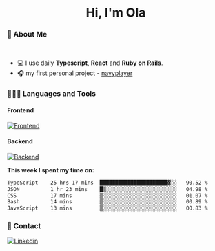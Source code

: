 <h1 align="center">Hi, I'm Ola</h1>

### 💅 About Me

<br/>

- 💻 I use daily **Typescript**, **React** and **Ruby on Rails**.
- 🎧 my first personal project - [navyplayer](https://navyplayer.netlify.app/)

### 👩🏻‍💻 Languages and Tools

#### Frontend

[![Frontend](https://skillicons.dev/icons?i=react,nextjs,ts,js,html,css,scss,tailwind)](https://skillicons.dev)

#### Backend
[![Backend](https://skillicons.dev/icons?i=nodejs,express,nestjs,rails,graphql)](https://skillicons.dev)

**This week I spent my time on:**

<!--START_SECTION:waka-->

```txt
TypeScript    25 hrs 17 mins  ██████████████████████▓░░   90.52 %
JSON          1 hr 23 mins    █▒░░░░░░░░░░░░░░░░░░░░░░░   04.98 %
CSS           17 mins         ▒░░░░░░░░░░░░░░░░░░░░░░░░   01.07 %
Bash          14 mins         ▒░░░░░░░░░░░░░░░░░░░░░░░░   00.89 %
JavaScript    13 mins         ▒░░░░░░░░░░░░░░░░░░░░░░░░   00.83 %
```

<!--END_SECTION:waka-->

### 📨 Contact
  
[![Linkedin](https://skillicons.dev/icons?i=linkedin)](https://linkedin.com/in/aleksandra-kamińska)
